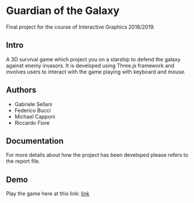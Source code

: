 # Guardian of the Galaxy

Final project for the course of Interactive Graphics 2018/2019.

## Intro

A 3D survival game which project you on a starship to defend the galaxy against enemy invasors.
It is developed using Three.js framework and involves users to interact with the game playing with keyboard and mouse.


## Authors
* Gabriele Sellani
* Federico Bucci
* Michael Capponi
* Riccardo Fiore

## Documentation

For more details about how the project has been developed please refers to the report file.

## Demo
Play the game here at this link: [link](https://sapienzainteractivegraphicscourse.github.io/finalproject-guardian_of_the_galaxy/)